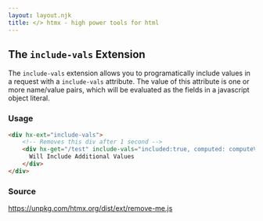 ```yaml
---
layout: layout.njk
title: </> htmx - high power tools for html
---
```


## The `include-vals` Extension

The `include-vals` extension allows you to programatically include values in a request with
a `include-vals` attribute.  The value of this attribute is one or more name/value pairs, which
will be evaluated as the fields in a javascript object literal.

### Usage

```html
<div hx-ext="include-vals">
    <!-- Removes this div after 1 second -->
    <div hx-get="/test" include-vals="included:true, computed: computeValue()">
      Will Include Additional Values
    </div>
</div> 
```

### Source

<https://unpkg.com/htmx.org/dist/ext/remove-me.js>
